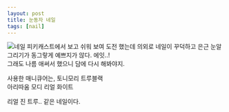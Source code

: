 ```yaml
---
layout: post
title: 눈동자 네일
tags: [nail]
---
```

![네일](http://lh3.googleusercontent.com/-kh1f3is3a4I/VhkK8A5v6YI/AAAAAAAAANo/m5LDoFNL0F4/s1280/upload_-1.jpg)
피키캐스트에서 보고 쉬워 보여 도전 했는데 의외로 네일이 꾸덕하고 은근 눈알 그리기가 동그랗게 예쁘지가 않다. 에잇..!   
그래도 나름 애써서 했으니 담에 다시 해봐야지.  

사용한 매니큐어는,
토니모리 트루블랙   
아리따움 모디 리얼 화이트  

리얼 진 트루.. 같은 네일이다.  